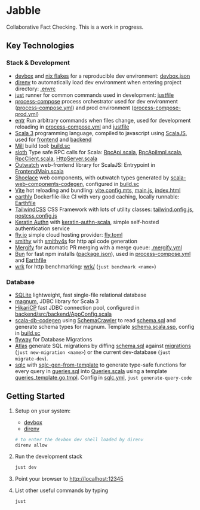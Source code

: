# Jabble

Collaborative Fact Checking. This is a work in progress.

## Key Technologies

### Stack & Development

- [devbox](https://www.jetpack.io/devbox) and [nix flakes](https://zero-to-nix.com/concepts/flakes) for a reproducible dev environment: [devbox.json](devbox.json)
- [direnv](https://direnv.net/) to automatically load dev environment when entering project directory: [.envrc](.envrc)
- [just](https://github.com/casey/just) runner for common commands used in development: [justfile](justfile)
- [process-compose](https://github.com/F1bonacc1/process-compose) process orchestrator used for dev environment ([process-compose.yml](process-compose.yml)) and prod environment ([process-compose-prod.yml](process-compose-prod.yml))
- [entr](https://github.com/eradman/entr) Run arbitrary commands when files change, used for development reloading in [process-compose.yml](process-compose.yml) and [justfile](justfile)
- [Scala 3](https://www.scala-lang.org/) programming language, compiled to javascript using [ScalaJS](https://www.scala-js.org/), used for [frontend](frontend/src/frontend/) and [backend](backend/src/backend/)
- [Mill](https://mill-build.com) build tool: [build.sc](build.sc)
- [sloth](https://github.com/cornerman/sloth) Type safe RPC calls for Scala: [RpcApi.scala](rpc/src/rpc/RpcApi.scala), [RpcApiImpl.scala](backend/src/backend/RpcApiImpl.scala), [RpcClient.scala](frontend/src/frontend/RpcClient.scala), [HttpServer.scala](backend/src/backend/HttpServer.scala)
- [Outwatch](https://github.com/outwatch/outwatch/) web-frontend library for ScalaJS: Entrypoint in [FrontendMain.scala](frontend/src/frontend/FrontendMain.scala)
- [Shoelace](https://shoelace.style/) web components, with outwatch types generated by [scala-web-components-codegen](https://github.com/cornerman/scala-web-components-codegen), configured in [build.sc](build.sc)
- [Vite](https://vitejs.dev) hot reloading and bundling: [vite.config.mts](vite.config.mts), [main.js](main.js), [index.html](index.html)
- [earthly](https://docs.earthly.dev/) Dockerfile-like CI with very good caching, locally runnable: [Earthfile](Earthfile)
- [TailwindCSS](https://tailwindcss.com/) CSS Framework with lots of utility classes: [tailwind.onfig.js](tailwind.config.js), [postcss.config.js](postcss.config.js)
- [Keratin Authn](https://keratin.github.io/) with [keratin-authn-scala](https://github.com/cornerman/keratin-authn-scala), simple self-hosted authentication service
- [fly.io](https://fly.io/) simple cloud hosting provider: [fly.toml](fly.toml)
- [smithy](https://smithy.io) with [smithy4s](https://disneystreaming.github.io/smithy4s/) for http api code generation
- [Mergify](https://docs.mergify.com/) for automatic PR merging with a merge queue: [.mergify.yml](.mergify.yml)
- [Bun](https://bun.sh/docs) for fast npm installs ([package.json](package.json)), used in [process-compose.yml](process-compose.yml) and [Earthfile](Earthfile)
- [wrk](https://github.com/wg/wrk) for http benchmarking: [wrk/](wrk) (`just benchmark <name>`)

### Database

- [SQLite](https://www.sqlite.org/) lightweight, fast single-file relational database
- [magnum](https://github.com/AugustNagro/magnum), JDBC library for Scala 3
- [HikariCP](https://github.com/brettwooldridge/HikariCP) fast JDBC connection pool, configured in [backend/src/backend/AppConfig.scala](backend/src/backend/AppConfig.scala)
- [scala-db-codegen](https://github.com/cornerman/scala-db-codegen) using [SchemaCrawler](https://www.schemacrawler.com/) to read [schema.sql](schema.sql) and generate schema types for magnum. Template [schema.scala.ssp](schema.scala.ssp), config in [build.sc](build.sc)
- [flyway](https://flywaydb.org/) for Database Migrations
- [Atlas](https://atlasgo.io/docs) generate SQL migrations by diffing [schema.sql](schema.sql) against [migrations](backend/resources/migrations/) (`just new-migration <name>`) or the current dev-database (`just migrate-dev`).
- [sqlc](https://docs.sqlc.dev/en/latest/) with [sqlc-gen-from-template](https://github.com/fdietze/sqlc-gen-from-template) to generate type-safe functions for every query in [queries.sql](queries.sql) into [Queries.scala](backend/src/backend/queries/Queries.scala) using a template [queries_template.go.tmpl](queries_template.go.tmpl). Config in [sqlc.yml](sqlc.yml), `just generate-query-code`

## Getting Started

1. Setup on your system:

   - [devbox](https://www.jetpack.io/devbox)
   - [direnv](https://direnv.net/)

   ```bash
   # to enter the devbox dev shell loaded by direnv
   direnv allow
   ```

1. Run the development stack

   ```bash
   just dev
   ```

1. Point your browser to <http://localhost:12345>
1. List other useful commands by typing
   ```bash
   just
   ```
